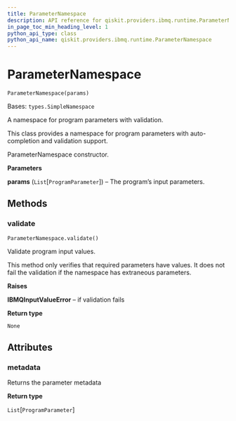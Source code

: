 ```yaml
---
title: ParameterNamespace
description: API reference for qiskit.providers.ibmq.runtime.ParameterNamespace
in_page_toc_min_heading_level: 1
python_api_type: class
python_api_name: qiskit.providers.ibmq.runtime.ParameterNamespace
---
```


# ParameterNamespace

<span id="qiskit.providers.ibmq.runtime.ParameterNamespace" />

`ParameterNamespace(params)`

Bases: `types.SimpleNamespace`

A namespace for program parameters with validation.

This class provides a namespace for program parameters with auto-completion and validation support.

ParameterNamespace constructor.

**Parameters**

**params** (`List`\[`ProgramParameter`]) – The program’s input parameters.

## Methods

### validate

<span id="qiskit.providers.ibmq.runtime.ParameterNamespace.validate" />

`ParameterNamespace.validate()`

Validate program input values.

<Admonition title="Note" type="note">
  This method only verifies that required parameters have values. It does not fail the validation if the namespace has extraneous parameters.
</Admonition>

**Raises**

**IBMQInputValueError** – if validation fails

**Return type**

`None`

## Attributes

<span id="qiskit.providers.ibmq.runtime.ParameterNamespace.metadata" />

### metadata

Returns the parameter metadata

**Return type**

`List`\[`ProgramParameter`]

